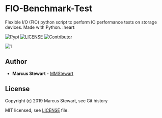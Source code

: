 <h1> FIO-Benchmark-Test </h1>
Flexible I/O (FIO) python script to perform IO performance tests on storage devices. Made with Python. :heart: </p>
    
[![Pypi](https://img.shields.io/pypi/pyversions/pip.svg)](https://pypi.org/project/pip/)
[![LICENSE](https://img.shields.io/github/license/mmstewart/FIO-Benchmark-Test.svg)](LICENSE)
[![Contributor](https://img.shields.io/github/contributors/mmstewart/FIO-Benchmark-Test.svg)](https://github.com/mmstewart/FIO-Benchmark-Test/graphs/contributors)

![1](https://user-images.githubusercontent.com/36175538/60447538-3c212080-9be9-11e9-9be2-ab9e953fb9af.PNG)

## Author

* **Marcus Stewart** - [MMStewart](https://github.com/mmstewart)

## License

Copyright (c) 2019<!--- -(Future Years) --> Marcus Stewart, see Git history

MIT licensed, see [LICENSE](LICENSE) file.
